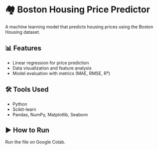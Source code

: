 # 🏘️ Boston Housing Price Predictor

A machine learning model that predicts housing prices using the Boston Housing dataset.

## 📊 Features
- Linear regression for price prediction
- Data visualization and feature analysis
- Model evaluation with metrics (MAE, RMSE, R²)

## 🛠️ Tools Used
- Python
- Scikit-learn
- Pandas, NumPy, Matplotlib, Seaborn

## ▶️ How to Run
Run the file on Google Colab.
